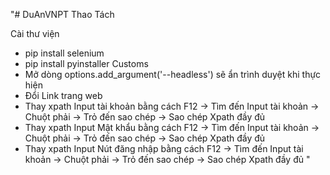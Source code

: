 "# DuAnVNPT
Thao Tách

Cài thư viện 
- pip install selenium
- pip install pyinstaller
Customs
- Mở dòng options.add_argument('--headless') sẽ ẩn trình duyệt khi thực hiện
- Đổi Link trang web
- Thay xpath Input tài khoản bằng cách F12 -> Tìm đến Input tài khoản -> Chuột phải -> Trỏ đến sao chép -> Sao chép Xpath đầy đủ 
- Thay xpath Input Mật khẩu bằng cách F12 -> Tìm đến Input tài khoản -> Chuột phải -> Trỏ đến sao chép -> Sao chép Xpath đầy đủ 
- Thay xpath Input Nút đăng nhập bằng cách F12 -> Tìm đến Input tài khoản -> Chuột phải -> Trỏ đến sao chép -> Sao chép Xpath đầy đủ 
" 
